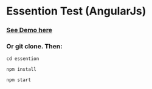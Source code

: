 # Essention Test (AngularJs)

### [See Demo here](https://essention.herokuapp.com/)

### Or git clone. Then:
```
cd essention

npm install

npm start
```
